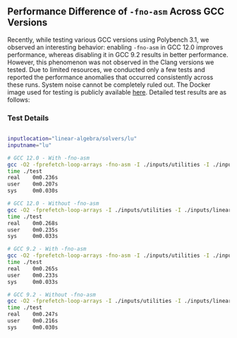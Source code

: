 ## **Performance Difference of `-fno-asm` Across GCC Versions**

Recently, while testing various GCC versions using Polybench 3.1, we observed an interesting behavior: enabling `-fno-asm` in GCC 12.0 improves performance, whereas disabling it in GCC 9.2 results in better performance. However, this phenomenon was not observed in the Clang versions we tested. Due to limited resources, we conducted only a few tests and reported the performance anomalies that occurred consistently across these runs. System noise cannot be completely ruled out. The Docker image used for testing is publicly available [here](https://hub.docker.com/r/anonymicse2021/gcc_inputs). Detailed test results are as follows:

### **Test Details**

```bash

inputlocation="linear-algebra/solvers/lu"
inputname="lu"

# GCC 12.0 - With -fno-asm
gcc -O2 -fprefetch-loop-arrays -fno-asm -I ./inputs/utilities -I ./inputs/linear-algebra/solvers/lu ./inputs/utilities/polybench.c ./inputs/linear-algebra/solvers/lu/lu.c -DPOLYBENCH_TIME -o ./test
time ./test
real    0m0.236s
user    0m0.207s
sys     0m0.030s

# GCC 12.0 - Without -fno-asm
gcc -O2 -fprefetch-loop-arrays -I ./inputs/utilities -I ./inputs/linear-algebra/solvers/lu ./inputs/utilities/polybench.c ./inputs/linear-algebra/solvers/lu/lu.c -DPOLYBENCH_TIME -o ./test
time ./test
real    0m0.268s
user    0m0.235s
sys     0m0.033s

# GCC 9.2 - With -fno-asm
gcc -O2 -fprefetch-loop-arrays -fno-asm -I ./inputs/utilities -I ./inputs/linear-algebra/solvers/lu ./inputs/utilities/polybench.c ./inputs/linear-algebra/solvers/lu/lu.c -DPOLYBENCH_TIME -o ./test
time ./test
real    0m0.265s
user    0m0.233s
sys     0m0.033s

# GCC 9.2 - Without -fno-asm
gcc -O2 -fprefetch-loop-arrays -I ./inputs/utilities -I ./inputs/linear-algebra/solvers/lu ./inputs/utilities/polybench.c ./inputs/linear-algebra/solvers/lu/lu.c -DPOLYBENCH_TIME -o ./test
time ./test
real    0m0.247s
user    0m0.216s
sys     0m0.030s
